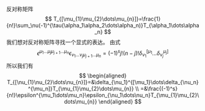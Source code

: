 反对称矩阵
$$
T_{[\mu_{1}\mu_{2}\dots\mu_{n}]}=\frac{1}{n!}\sum_\nu(-1)^{\tau(\alpha_1\alpha_2\dots\alpha_n)}T_{\alpha_1\dots\alpha_n}
$$
我们想对反对称矩阵寻找一个显式的表达。
由式
$$
\epsilon^{\mu_1\dots\mu_j\mu_{j+1}\dots\mu_n}\epsilon_{\nu_1\dots\nu_j\mu_{j+1}\dots\mu_n}=(-1)^sj!(n-j)!\delta_{\nu_1}^{[\mu_1}\dots\delta_{\nu_j}^{\mu_j]}
$$
所以我们有
$$
\begin{aligned}
T_{[\nu_{1}\nu_{2}\dots\nu_{n}]}=&\delta_{\nu_1}^{[\mu_1}\dots\delta_{\nu_n}^{\mu_n]}T_{\mu_{1}\mu_{2}\dots\mu_{n}} \\
=&\frac{(-1)^s}{n!}\epsilon^{\mu_1\dots\mu_n}\epsilon_{\nu_1\dots\nu_n}T_{\mu_{1}\mu_{2}\dots\mu_{n}}
\end{aligned}
$$
<!--stackedit_data:
eyJoaXN0b3J5IjpbLTE4NzMxNjk0N119
-->
